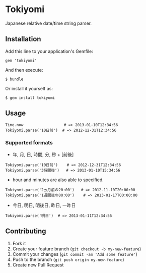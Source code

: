 # Tokiyomi

Japanese relative date/time string parser.

## Installation

Add this line to your application's Gemfile:

    gem 'tokiyomi'

And then execute:

    $ bundle

Or install it yourself as:

    $ gem install tokiyomi

## Usage

```
Time.now                  # => 2013-01-10T12:34:56
Tokiyomi.parse('10日前')  # => 2012-12-31T12:34:56
```

### Supported formats

* 年, 月, 日, 時間, 分, 秒 + [前後]

```
Tokiyomi.parse('10日前')    # => 2012-12-31T12:34:56
Tokiyomi.parse('3時間後')   # => 2013-01-10T15:34:56
```

* hour and minutes are also able to specified.

```
Tokiyomi.parse('2ヵ月前の20:00')   # => 2012-11-10T20:00:00
Tokiyomi.parse('1週間後の00:00')    # => 2013-01-17T00:00:00
```

* 今日, 明日, 明後日, 昨日, 一昨日

```
Tokiyomi.parse('明日')  # => 2013-01-11T12:34:56
```

## Contributing

1. Fork it
2. Create your feature branch (`git checkout -b my-new-feature`)
3. Commit your changes (`git commit -am 'Add some feature'`)
4. Push to the branch (`git push origin my-new-feature`)
5. Create new Pull Request

